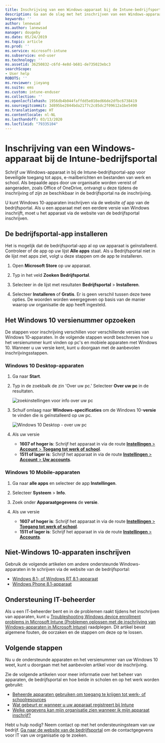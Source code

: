 ```yaml
---
title: Inschrijving van een Windows-apparaat bij de Intune-bedrijfsportal | Microsoft Docs
description: Ga aan de slag met het inschrijven van een Windows-apparaat in de bedrijfsportal
keywords: ''
author: lenewsad
ms.author: lanewsad
manager: dougeby
ms.date: 05/24/2019
ms.topic: article
ms.prod: ''
ms.service: microsoft-intune
ms.subservice: end-user
ms.technology: ''
ms.assetid: 36250832-c6fd-4e8d-b681-de735023ebc3
searchScope:
- User help
ROBOTS: ''
ms.reviewer: jieyang
ms.suite: ems
ms.custom: intune-enduser
ms.collection: ''
ms.openlocfilehash: 1956db4b044faffdd5e010ed66de2dfbc6738419
ms.sourcegitcommit: 3d895be2844bda2177c2c85dc2f09612a1be5490
ms.translationtype: HT
ms.contentlocale: nl-NL
ms.lasthandoff: 03/13/2020
ms.locfileid: "79335104"
---
```

# <a name="windows-device-enrollment-in-intune-company-portal"></a>Inschrijving van een Windows-apparaat bij de Intune-bedrijfsportal  

Schrijf uw Windows-apparaat in bij de Intune-bedrijfsportal-app voor beveiligde toegang tot apps, e-mailberichten en bestanden van werk en school. Als bepaalde apps door uw organisatie worden vereist of aangeraden, zoals Office of OneDrive, ontvangt u deze tijdens de inschrijving of zijn ze beschikbaar in de bedrijfsportal na de inschrijving.  

U kunt Windows 10-apparaten inschrijven via de website *of* app van de bedrijfsportal. Als u een apparaat met een eerdere versie van Windows inschrijft, moet u het apparaat via de website van de bedrijfsportal inschrijven.  

## <a name="install-company-portal-app"></a>De bedrijfsportal-app installeren  
Het is mogelijk dat de bedrijfsportal-app al op uw apparaat is geïnstalleerd. Controleer of de app op uw lijst __Alle apps__ staat.  Als u Bedrijfsportal niet in de lijst met apps ziet, volgt u deze stappen om de app te installeren.  

1. Open **Microsoft Store** op uw apparaat.

2. Typ in het veld **Zoeken** **Bedrijfsportal**.

3. Selecteer in de lijst met resultaten **Bedrijfsportal** > **Installeren**.

4. Selecteer **Installeren** of **Gratis**. Er is geen verschil tussen deze twee opties. De woorden worden weergegeven op basis van de manier waarop uw organisatie de app heeft ingesteld.  

## <a name="find-windows-10-version-number"></a>Het Windows 10 versienummer opzoeken  
De stappen voor inschrijving verschillen voor verschillende versies van Windows 10-apparaten. In de volgende stappen wordt beschreven hoe u het versienummer kunt vinden op pc's en mobiele apparaten met Windows 10. Wanneer u uw versie kent, kunt u doorgaan met de aanbevolen inschrijvingsstappen.  

### <a name="windows-10-desktop-devices"></a>Windows 10 Desktop-apparaten  

1. Ga naar **Start**.

2. Typ in de zoekbalk de zin 'Over uw pc.' Selecteer __Over uw pc__ in de resultaten.  


   ![zoekinstellingen voor info over uw pc](media/searching_for_about_your_pc.png)  

3. Schuif omlaag naar **Windows-specificaties** om de Windows 10-**versie** te vinden die is geïnstalleerd op uw pc.  


   ![Windows 10 Desktop - over uw pc](media/settings_about_pc.png)  

4. Als uw versie  

    * __1607 of hoger is__: Schrijf het apparaat in via de route [**Instellingen** > **Account** > **Toegang tot werk of school**](enroll-windows-10-device.md#enroll-windows-10-version-1607-and-later-device).   
    * __1511 of lager is__: Schrijf het apparaat in via de route [**Instellingen** > **Account** > **Uw accounts**](enroll-windows-10-device.md#enroll-windows-10-version-1511-and-earlier-device).  

### <a name="windows-10-mobile-devices"></a>Windows 10 Mobile-apparaten

1. Ga naar __alle apps__ en selecteer de app __Instellingen__.
2. Selecteer __Systeem__ > __Info__.
3. Zoek onder __Apparaatgegevens__ de __versie__.  
4. Als uw versie  

    * __1607 of hoger is__: Schrijf het apparaat in via de route [**Instellingen** > **Toegang tot werk of school**](enroll-windows-10-device.md#enroll-windows-10-version-1607-and-later-device).   
    * __1511 of lager is__: Schrijf het apparaat in via de route [**Instellingen** > **Accounts**](enroll-windows-10-device.md#enroll-windows-10-version-1511-and-earlier-device).  

## <a name="enroll-non-windows-10-devices"></a>Niet-Windows 10-apparaten inschrijven  
Gebruik de volgende artikelen om andere ondersteunde Windows-apparaten in te schrijven via de website van de bedrijfsportal:   
* [Windows 8.1- of Windows RT 8.1-apparaat](enroll-your-W81-or-rt81-windows.md)  
* [Windows Phone 8.1-apparaat](enroll-your-wp81-windows.md)    

## <a name="it-administrator-support"></a>Ondersteuning IT-beheerder  
Als u een IT-beheerder bent en in de problemen raakt tijdens het inschrijven van apparaten, kunt u [Troubleshooting Windows device enrollment problems in Microsoft Intune (Problemen oplossen met de inschrijving van Windows-apparaten in Microsoft Intune)](https://support.microsoft.com/help/4469913) raadplegen. Dit artikel bevat algemene fouten, de oorzaken en de stappen om deze op te lossen.  

## <a name="next-steps"></a>Volgende stappen  
Nu u de ondersteunde apparaten en het versienummer van uw Windows 10 weet, kunt u doorgaan met het aanbevolen artikel voor de inschrijving.  
 
Zie de volgende artikelen voor meer informatie over het beheer van apparaten, de bedrijfsportal en hoe beide in scholen en op het werk worden gebruikt:  
* [Beheerde apparaten gebruiken om toegang te krijgen tot werk- of schoolresources](use-managed-devices-to-get-work-done.md)  
* [Wat gebeurt er wanneer u uw apparaat registreert bij Intune](what-happens-if-you-install-the-company-portal-app-and-enroll-your-device-in-intune-windows.md)  
* [Welke gegevens kan mijn organisatie zien wanneer ik mijn apparaat inschrijf?](what-info-can-your-company-see-when-you-enroll-your-device-in-intune.md)  

Hebt u hulp nodig? Neem contact op met het ondersteuningsteam van uw bedrijf. [Ga naar de website van de bedrijfsportal](https://go.microsoft.com/fwlink/?linkid=2010980) om de contactgegevens voor IT van uw organisatie op te zoeken.  
